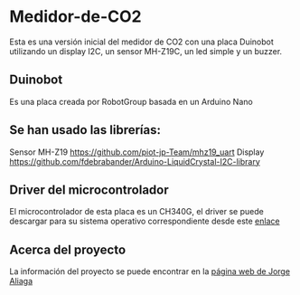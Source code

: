 # Medidor-de-CO2
Esta es una versión inicial del medidor de CO2 con una placa Duinobot utilizando un display I2C, un sensor MH-Z19C, un led simple y un buzzer.

## Duinobot
Es una placa creada por RobotGroup basada en un Arduino Nano

## Se han usado las librerías:
Sensor MH-Z19  https://github.com/piot-jp-Team/mhz19_uart 
Display https://github.com/fdebrabander/Arduino-LiquidCrystal-I2C-library 

## Driver del microcontrolador
El microcontrolador de esta placa es un CH340G, el driver se puede descargar para su sistema operativo correspondiente desde este [enlace](http://www.wch.cn/download/CH341SER_EXE.html)

## Acerca del proyecto
La información del proyecto se puede encontrar en la [página web de Jorge Aliaga](http://www.jorgealiaga.com.ar/?page_id=2864)

